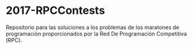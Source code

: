 # 2017-RPCContests
Repositorio para las soluciones a los problemas de los maratones de programación proporcionados por la Red De Programación Competitiva (RPC).
